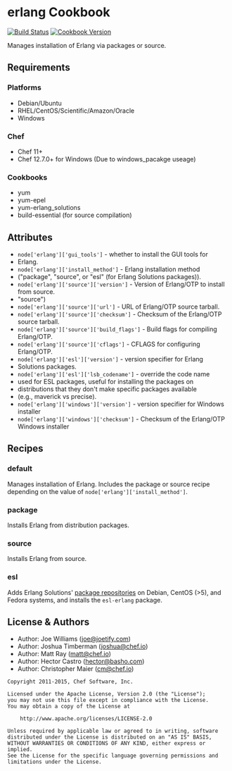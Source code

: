 # erlang Cookbook
[![Build Status](https://travis-ci.org/chef-cookbooks/erlang.svg?branch=master)](https://travis-ci.org/chef-cookbooks/erlang) [![Cookbook Version](https://img.shields.io/cookbook/v/erlang.svg)](https://supermarket.chef.io/cookbooks/erlang)

Manages installation of Erlang via packages or source.

## Requirements
### Platforms
- Debian/Ubuntu
- RHEL/CentOS/Scientific/Amazon/Oracle
- Windows

### Chef
- Chef 11+
- Chef 12.7.0+ for Windows (Due to windows_pacakge useage)

### Cookbooks
- yum
- yum-epel
- yum-erlang_solutions
- build-essential (for source compilation)

## Attributes
- `node['erlang']['gui_tools']` - whether to install the GUI tools for
- Erlang.
- `node['erlang']['install_method']` - Erlang installation method
- ("package", "source", or "esl" (for Erlang Solutions packages)).
- `node['erlang']['source']['version']` - Version of Erlang/OTP to install from source.
- "source")
- `node['erlang']['source']['url']` - URL of Erlang/OTP source tarball.
- `node['erlang']['source']['checksum']` - Checksum of the Erlang/OTP source tarball.
- `node['erlang']['source']['build_flags']` - Build flags for compiling Erlang/OTP.
- `node['erlang']['source']['cflags']` - CFLAGS for configuring Erlang/OTP.
- `node['erlang']['esl']['version']` - version specifier for Erlang
- Solutions packages.
- `node['erlang']['esl']['lsb_codename']` - override the code name
- used for ESL packages, useful for installing the packages on
- distributions that they don't make specific packages available
- (e.g., maverick vs precise).
- `node['erlang']['windows']['version']` - version specifier for Windows installer
- `node['erlang']['windows']['checksum']` - Checksum of the Erlang/OTP Windows installer

## Recipes
### default
Manages installation of Erlang. Includes the package or source recipe depending on the value of `node['erlang']['install_method']`.

### package
Installs Erlang from distribution packages.

### source
Installs Erlang from source.

### esl
Adds Erlang Solutions' [package repositories][] on Debian, CentOS (>5), and Fedora systems, and installs the `esl-erlang` package.

## License & Authors
- Author: Joe Williams ([joe@joetify.com](mailto:joe@joetify.com))
- Author: Joshua Timberman ([joshua@chef.io](mailto:joshua@chef.io))
- Author: Matt Ray ([matt@chef.io](mailto:matt@chef.io))
- Author: Hector Castro ([hector@basho.com](mailto:hector@basho.com))
- Author: Christopher Maier ([cm@chef.io](mailto:cm@chef.io))

```text
Copyright 2011-2015, Chef Software, Inc.

Licensed under the Apache License, Version 2.0 (the "License");
you may not use this file except in compliance with the License.
You may obtain a copy of the License at

    http://www.apache.org/licenses/LICENSE-2.0

Unless required by applicable law or agreed to in writing, software
distributed under the License is distributed on an "AS IS" BASIS,
WITHOUT WARRANTIES OR CONDITIONS OF ANY KIND, either express or implied.
See the License for the specific language governing permissions and
limitations under the License.
```

[package repositories]: https://www.erlang-solutions.com/downloads/download-erlang-otp
